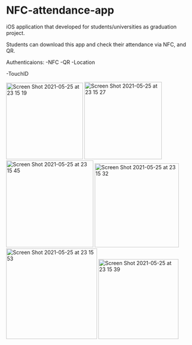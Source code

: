 
# NFC-attendance-app
iOS application that developed for students/universities as graduation project.

Students can download this app and check their attendance via NFC, and QR.

Authenticaions:
-NFC
-QR
-Location

-TouchID

<img width="207" alt="Screen Shot 2021-05-25 at 23 15 19" src="https://user-images.githubusercontent.com/50232825/119563319-0d4d5e00-bdb0-11eb-95ef-a9ba430241e5.png">

<img width="209" alt="Screen Shot 2021-05-25 at 23 15 27" src="https://user-images.githubusercontent.com/50232825/119563315-0c1c3100-bdb0-11eb-8755-c907b330bd4b.png">

<img width="235" alt="Screen Shot 2021-05-25 at 23 15 45" src="https://user-images.githubusercontent.com/50232825/119563335-10484e80-bdb0-11eb-8443-2d78270ce63b.png">

<img width="227" alt="Screen Shot 2021-05-25 at 23 15 32" src="https://user-images.githubusercontent.com/50232825/119563306-0a526d80-bdb0-11eb-919b-1bf900237bf8.png">

<img width="245" alt="Screen Shot 2021-05-25 at 23 15 53" src="https://user-images.githubusercontent.com/50232825/119563331-10484e80-bdb0-11eb-8484-3cf7ed425fdb.png">

<img width="216" alt="Screen Shot 2021-05-25 at 23 15 39" src="https://user-images.githubusercontent.com/50232825/119563294-07f01380-bdb0-11eb-974c-dbe837675078.png">
